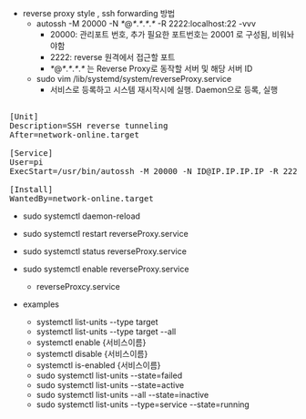 - reverse proxy style , ssh forwarding 방법
  - autossh -M 20000 -N _*_@_*_._*_._*_._*_ -R 2222:localhost:22 -vvv
    - 20000: 관리포트 번호, 추가 필요한 포트번호는 20001 로 구성됨, 비워놔야함 
    - 2222: reverse 원격에서 접근할 포트
    - _*_@_*_._*_._*_._*_ 는 Reverse Proxy로 동작할 서버 및 해당 서버 ID
  - sudo vim /lib/systemd/system/reverseProxy.service
    - 서비스로 등록하고 시스템 재시작시에 실행. Daemon으로 등록, 실행
<pre>    
[Unit]
Description=SSH reverse tunneling 
After=network-online.target
 
[Service]
User=pi
ExecStart=/usr/bin/autossh -M 20000 -N ID@IP.IP.IP.IP -R 2222:localhost:22
   
[Install]
WantedBy=network-online.target
</pre>    
    
  - sudo systemctl daemon-reload 
  - sudo systemctl restart reverseProxy.service
  - sudo systemctl status reverseProxy.service
  - sudo systemctl enable reverseProxy.service
    - reverseProxcy.service

- examples
  - systemctl list-units --type target
  - systemctl list-units --type target --all
  - systemctl enable {서비스이름}
  - systemctl disable {서비스이름}
  - systemctl is-enabled {서비스이름}
  - sudo systemctl list-units --state=failed
  - sudo systemctl list-units --state=active
  - sudo systemctl list-units --all --state=inactive
  - sudo systemctl list-units --type=service --state=running
